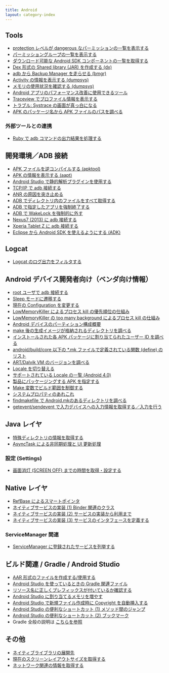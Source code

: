 ```yaml
---
title: Android
layout: category-index
---
```


Tools
----
* [protection レベルが dangerous なパーミッションの一覧を表示する](dangerous-permissions.html)
* [パーミッショングループの一覧を表示する](permission-groups.html)
* [ダウンロード可能な Android SDK コンポーネントの一覧を取得する](list-sdk.html)
* [Dex 形式の Shared library (JAR) を作成する (dx)](create-dex-jar.html)
* [adb から Backup Manager を走らせる (bmgr)](backup-manager.html)
* [Activity の情報を表示する (dumpsys)](dumpsys-activity.html)
* [メモリの使用状況を確認する (dumpsys)](dumpsys-meminfo.html)
* [Android アプリのパフォーマンス改善に使用できるツール](tools/performance-tools.html)
* [Traceview でプロファイル情報を表示する](tools/traceview.html)
* [トラブル: Systrace の画面が真っ白になる](tools/white-screen-on-systrace.html)
* [APK のパッケージ名から APK ファイルのパスを調べる](tools/pm-path.html)

### 外部ツールとの連携
* [Ruby で adb コマンドの出力結果を処理する](tools/handle-adb-with-ruby.html)


開発環境／ADB 接続
----
* [APK ファイルを逆コンパイルする (apktool)](decompile-apk.html)
* [APK の情報を表示する (aapt)](aapt.html)
* [Android Studio で静的解析プラグインを使用する](androidstudio-static-analysis.html)
* [TCP/IP で adb 接続する](connect-adb-with-tcpip.html)
* [ANR の原因を突き止める](analyze-anr.html)
* [ADB でディレクトリ内のファイルをすべて取得する](adb/adb-pull-dir.html)
* [ADB で指定したアプリを強制終了する](adb/adb-force-stop-app.html)
* [ADB で WakeLock を強制的に外す](adb/unlock-wakelock.html)
* [Nexus7 (2013) に adb 接続する](connect-adb-to-nexus.html)
* [Xperia Tablet Z に adb 接続する](connect-adb-to-xperia-tablet-z.html)
* [Eclipse から Android SDK を使えるようにする (ADK)](install-adk.html)

Logcat
----
* [Logcat のログ出力をフィルタする](filter-logcat.html)

Android デバイス開発者向け（ベンダ向け情報）
----
* [root ユーザで adb 接続する](adb-with-root.html)
* [Sleep モードに遷移する](go-to-sleep.html)
* [現在の Configuration を変更する](change-configuration.html)
* [LowMemoryKiller によるプロセス kill の優先順位の仕組み](low-memory-killer1.html)
* [LowMemoryKiller の too many background によるプロセス kill の仕組み](low-memory-killer2.html)
* [Android デバイスのパーティション構成概要](partitions.html)
* [make 後の生成イメージが格納されるディレクトリを調べる](product-out-dir.html)
* [インストールされた各 APK パッケージに割り当てられたユーザー ID を調べる](check-user-id.html)
* [android/build/core 以下の *.mk ファイルで定義されている関数 (define) のリスト](defines-in-makefile.html)
* [ART/Dalvik VM のバージョンを調べる](dalvik-version.html)
* [Locale を切り替える](change-locale.html)
* [サポートされている Locale の一覧 (Android 4.0)](supported-locales.html)
* [製品にパッケージングする APK を指定する](vendor/package-apks.html)
* [Make 変数でビルド範囲を制御する](vendor/control-build-target.html)
* [システムプロパティのあれこれ](vendor/system-property.html)
* [findmakefile で Android.mkのあるディレクトリを調べる](vendor/findmakefile.html)
* [getevent/sendevent で入力デバイスへの入力情報を取得する／入力を行う](vendor/getevent-and-sendevent.html)


Java レイヤ
----
* [特殊ディレクトリの情報を取得する](special-dir-info.html)
* [AsyncTask による非同期処理と UI 更新処理](async-task.html)

### 設定 (Settings)
* [画面消灯 (SCREEN OFF) までの時間を取得・設定する](settings/screen-off-timeout.html)

Native レイヤ
----
* [RefBase によるスマートポインタ](refbase-smart-pointer.html)
* [ネイティブサービスの実装 (1) Binder 関連のクラス](native-service1.html)
* [ネイティブサービスの実装 (2) サービスの実装から利用まで](native-service2.html)
* [ネイティブサービスの実装 (3) サービスのインタフェースを定義する](native-service3.html)

### ServiceManager 関連
* [ServiceManager に登録されたサービスを列挙する](list-services.html)


ビルド関連 / Gradle / Android Studio
----
* [AAR 形式のファイルを作成する/使用する](create-and-import-aar.html)
* [Android Studio を使っているときの Gradle 関連ファイル](gradle-related-files.html)
* [リソース名に正しくプレフィックスが付いているか確認する](resource-prefix.html)
* [Android Studio に割り当てるメモリを増やす](studio/increase-memory.html)
* [Android Studio で新規ファイル作成時に Copyright を自動挿入する](studio/auto-copyright.html)
* [Android Studio の便利なショートカット (1) メソッド間のジャンプ](studio/shortcut-method-jump.html)
* [Android Studio の便利なショートカット (2) ブックマーク](studio/shortcut-bookmark.html)
* Gradle 全般の説明は [こちらを参照](../gradle/)

その他
----
* [ネイティブライブラリの展開先](install-path-of-native-libs.html)
* [現在のスクリーンレイアウトサイズを取得する](screen-layout-size.html)
* [ネットワーク関連の情報を取得する](network-info.html)


